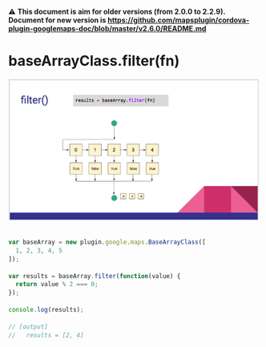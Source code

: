 :warning: **This document is aim for older versions (from 2.0.0 to 2.2.9).
Document for new version is https://github.com/mapsplugin/cordova-plugin-googlemaps-doc/blob/master/v2.6.0/README.md**

# baseArrayClass.filter(fn)

<img src="./filter.png" width="500">

```js

var baseArray = new plugin.google.maps.BaseArrayClass([
  1, 2, 3, 4, 5
]);

var results = baseArray.filter(function(value) {
  return value % 2 === 0;
});

console.log(results);

// [output]
//   results = [2, 4]
```
